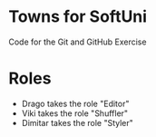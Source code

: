 # Towns for SoftUni
Code for the Git and GitHub Exercise

# Roles
- Drago takes the role "Editor"
- Viki takes the role "Shuffler"
- Dimitar takes the role "Styler"
